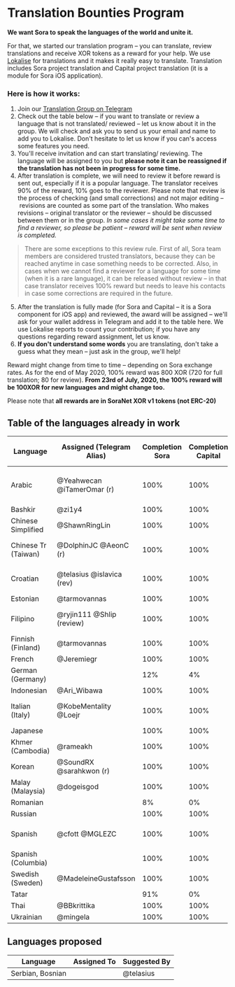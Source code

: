 # Translation Bounties Program

**We want Sora to speak the languages of the world and unite it.**

For that, we started our translation program – you can translate, review translations and receive XOR tokens as a reward for your help.
We use [Lokalise](https://lokalise.com/) for translations and it makes it really easy to translate.
Translation includes Sora project translation and Capital project translation (it is a module for Sora iOS application).

### Here is how it works:
1. Join our [Translation Group on Telegram](https://t.me/sora_translation_community)
2. Check out the table below – if you want to translate or review a language that is not translated/ reviewed – let us know about it in the group.
We will check and ask you to send us your email and name to add you to Lokalise. Don't hesitate to let us know if you can's access some features you need.
3. You'll receive invitation and can start translating/ reviewing.
The language will be assigned to you but **please note it can be reassigned if the translation has not been in progress for some time.**
4. After translation is complete, we will need to review it before reward is sent out, especially if it is a popular language.
The translator receives 90% of the reward, 10% goes to the reviewer.
Please note that review is the process of checking (and small corrections) and not major editing – revisions are counted as some part of the translation.
Who makes revisions – original translator or the reviewer – should be discussed between them or in the group.
*In some cases it might take some time to find a reviewer, so please be patient – reward will be sent when review is completed.*

> There are some exceptions to this review rule. First of all, Sora team members are considered trusted translators, because they can be reached anytime in case something needs to be corrected. Also, in cases when we cannot find a reviewer for a language for some time (when it is a rare language), it can be released without review – in that case translator receives 100% reward but needs to leave his contacts in case some corrections are required in the future.

5. After the translation is fully made (for Sora and Capital – it is a Sora component for iOS app) and reviewed, the award will be assigned – we'll ask for your wallet address in Telegram and add it to the table here.
We use Lokalise reports to count your contribution; if you have any questions regarding reward assignment, let us know.
6. **If you don't understand some words** you are translating, don't take a guess what they mean – just ask in the group, we'll help!

Reward might change from time to time – depending on Sora exchange rates. As for the end of May 2020, 100% reward was 800 XOR (720 for full translation; 80 for review).
**From 23rd of July, 2020, the 100% reward will be 100XOR for new languages and might change too.**

Please note that **all rewards are in SoraNet XOR v1 tokens (not ERC-20)**

## Table of the languages already in work

| Language           | Assigned (Telegram Alias) | Completion Sora | Completion Capital | Is Reviewed? | Reward Assignment                      | Is Reward Sent |
|--------------------|---------------------------|-----------------|--------------------|--------------|----------------------------------------|----------------|
| Arabic             | @Yeahwecan @iTamerOmar (r)| 100%            | 100%               | Yes          | @Yeahwecan - 90% @iTamerOmar – 10%     | No             |
| Bashkir            | @zi1y4                    | 100%            | 100%               | Yes          | 100%                                   | Yes            |
| Chinese Simplified | @ShawnRingLin             | 100%            | 100%               | Yes          | 100%                                   | Yes            |
| Chinese Tr (Taiwan)| @DolphinJC @AeonC (r)     | 100%            | 100%               | Yes          | 85% - @DolphinJC 15% - @AeonC          | No             |
| Croatian           | @telasius @islavica (rev) | 100%            | 100%               | Yes          | @telasius - 90%  @islavica - 10%       | Yes            |
| Estonian           | @tarmovannas              | 100%            | 100%               | Yes          | 100%                                   | Yes            |
| Filipino           | @ryjin111 @Shlip (review) | 100%            | 100%               | Yes          | @ryjin111 - 83% @Shlip - 17%           | Yes            |
| Finnish (Finland)  | @tarmovannas              | 100%            | 100%               | Yes          | 100%                                   | Yes            |
| French             | @Jeremiegr                | 100%            | 100%               | Yes          | 100%                                   | Yes            |
| German (Germany)   |                           | 12%             | 4%                 |              |                                        |                |
| Indonesian         | @Ari_Wibawa               | 100%            | 100%               | Yes          | 100%                                   | Yes            |
| Italian (Italy)    | @KobeMentality @Loejr     | 100%            | 100%               | Yes          | @KobeMentality - 80% @Loejr - 20%      | Yes            |
| Japanese           |                           | 100%            | 100%               | Yes          |                                        |                |
| Khmer (Cambodia)   | @rameakh                  | 100%            | 100%               |              |                                        |                |
| Korean             | @SoundRX @sarahkwon (r)   | 100%            | 100%               |              |                                        |                |
| Malay (Malaysia)   | @dogeisgod                | 100%            | 100%               | Yes          | 100%                                   | Yes            |
| Romanian           |                           | 8%              | 0%                 |              |                                        |                |
| Russian            |                           | 100%            | 100%               | Yes          |                                        |                |
| Spanish            | @cfott @MGLEZC            | 100%            | 100%               | Yes          | @cfott - 70% @MGLEZC - 30%             | Yes            |
| Spanish (Columbia) |                           | 100%            | 100%               | Yes          |                                        |                |
| Swedish (Sweden)   | @MadeleineGustafsson      | 100%            | 100%               | Yes          | 100%                                   | No             |
| Tatar              |                           | 91%             | 0%                 |              |                                        |                |
| Thai               | @BBkrittika               | 100%            | 100%               | Yes          | 100%                                   | Yes            |
| Ukrainian          | @mingela                  | 100%            | 100%               | Yes          | 100%                                   | Yes            |

## Languages proposed

| Language                     | Assigned To | Suggested By |
|------------------------------|-------------|--------------|
| Serbian, Bosnian             |             | @telasius    |
